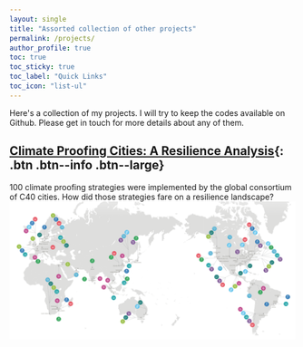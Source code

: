 ```yaml
---
layout: single
title: "Assorted collection of other projects"
permalink: /projects/
author_profile: true
toc: true
toc_sticky: true
toc_label: "Quick Links"
toc_icon: "list-ul"
---
```



Here's a collection of my projects. I will try to keep the codes available on Github. Please get in touch for more details about any of them.

## [Climate Proofing Cities: A Resilience Analysis](https://anamika255.github.io/portfolio/C40-Cities/){: .btn .btn--info .btn--large}


100 climate proofing strategies were implemented by the global consortium of C40 cities. How did those strategies fare on a resilience landscape?
<img src='/assets/images/C40-header.png'>






<!--
{% include base_path %}

{% for post in site.portfolio %}
  {% include archive-single.html %}
{% endfor %}
-->
